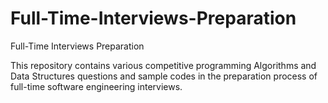 # Full-Time-Interviews-Preparation
Full-Time Interviews Preparation

This repository contains various competitive programming Algorithms and Data Structures questions and sample codes in the preparation process of full-time software engineering interviews.
